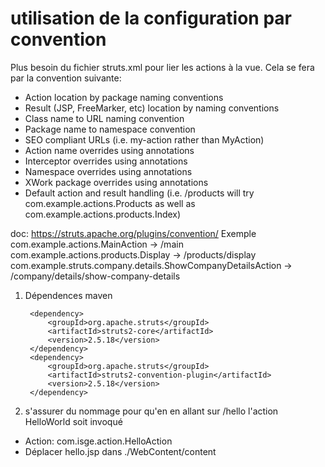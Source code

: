 # utilisation de la configuration par convention
Plus besoin du fichier struts.xml pour lier les actions à la vue. Cela se fera par la convention suivante:

- Action location by package naming conventions
- Result (JSP, FreeMarker, etc) location by naming conventions
- Class name to URL naming convention
- Package name to namespace convention
- SEO compliant URLs (i.e. my-action rather than MyAction)
- Action name overrides using annotations
- Interceptor overrides using annotations
- Namespace overrides using annotations
- XWork package overrides using annotations
- Default action and result handling (i.e. /products will try com.example.actions.Products as well as com.example.actions.products.Index)

doc: https://struts.apache.org/plugins/convention/
Exemple
com.example.actions.MainAction -> /main
com.example.actions.products.Display -> /products/display
com.example.struts.company.details.ShowCompanyDetailsAction -> /company/details/show-company-details

1. Dépendences maven
	
  		<dependency>
			<groupId>org.apache.struts</groupId>
			<artifactId>struts2-core</artifactId>
			<version>2.5.18</version>
		</dependency>
  		<dependency>
			<groupId>org.apache.struts</groupId>
			<artifactId>struts2-convention-plugin</artifactId>
			<version>2.5.18</version>
		</dependency>
2. s'assurer du nommage pour qu'en en allant sur /hello l'action HelloWorld soit invoqué
- Action:  com.isge.action.HelloAction 
- Déplacer hello.jsp dans ./WebContent/content

